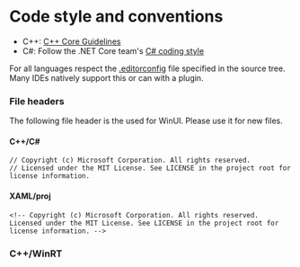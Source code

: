 # Code style and conventions

* C++: [C++ Core Guidelines](https://github.com/isocpp/CppCoreGuidelines/blob/master/CppCoreGuidelines.md)
* C#: Follow the .NET Core team's [C# coding style](https://github.com/dotnet/corefx/blob/master/Documentation/coding-guidelines/coding-style.md)

For all languages respect the [.editorconfig](https://editorconfig.org/) file 
specified in the source tree. Many IDEs natively support this or can with a 
plugin.

### File headers

The following file header is the used for WinUI. Please use it for new files.

#### C++/C#
```
// Copyright (c) Microsoft Corporation. All rights reserved.
// Licensed under the MIT License. See LICENSE in the project root for license information.
```

#### XAML/proj

```
<!-- Copyright (c) Microsoft Corporation. All rights reserved. Licensed under the MIT License. See LICENSE in the project root for license information. -->
```

### C++/WinRT
